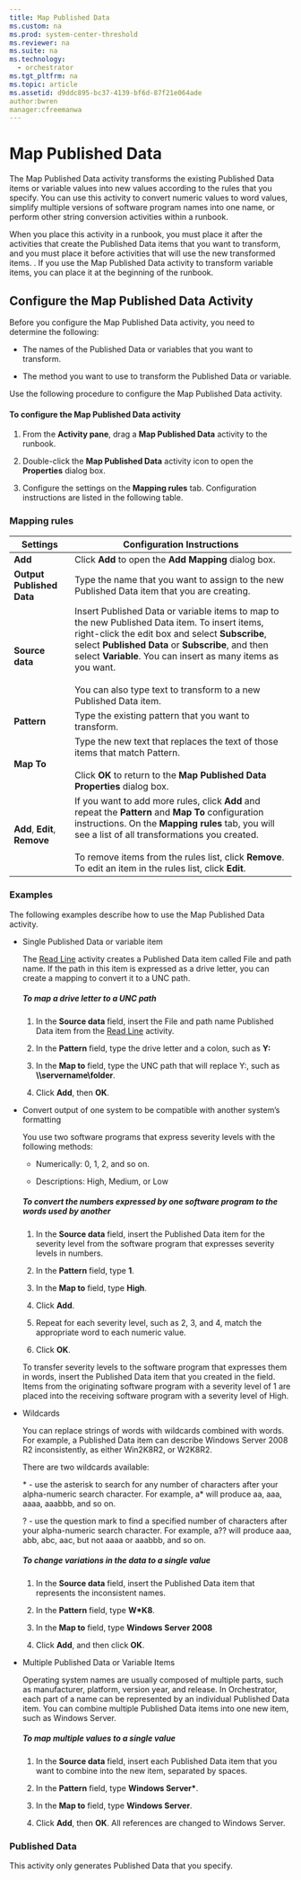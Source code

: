 ```yaml
---
title: Map Published Data
ms.custom: na
ms.prod: system-center-threshold
ms.reviewer: na
ms.suite: na
ms.technology: 
  - orchestrator
ms.tgt_pltfrm: na
ms.topic: article
ms.assetid: d9ddc895-bc37-4139-bf6d-87f21e064ade
author:bwren
manager:cfreemanwa
---
```

# Map Published Data
The Map Published Data activity transforms the existing Published Data items or variable values into new values according to the rules that you specify. You can use this activity to convert numeric values to word values, simplify multiple versions of software program names into one name, or perform other string conversion activities within a runbook.  
  
When you place this activity in a runbook, you must place it after the activities that create the Published Data items that you want to transform, and you must place it before activities that will use the new transformed items. . If you use the Map Published Data activity to transform variable items, you can place it at the beginning of the runbook.  
  
## Configure the Map Published Data Activity  
Before you configure the Map Published Data activity, you need to determine the following:  
  
-   The names of the Published Data or variables that you want to transform.  
  
-   The method you want to use to transform the Published Data or variable.  
  
Use the following procedure to configure the Map Published Data activity.  
  
#### To configure the Map Published Data activity  
  
1.  From the **Activity pane**, drag a **Map Published Data** activity to the runbook.  
  
2.  Double\-click the **Map Published Data** activity icon to open the **Properties** dialog box.  
  
3.  Configure the settings on the **Mapping rules** tab. Configuration instructions are listed in the following table.  
  
### Mapping rules  
  
|Settings|Configuration Instructions|  
|------------|------------------------------|  
|**Add**|Click **Add** to open the **Add Mapping** dialog box.|  
|**Output Published Data**|Type the name that you want to assign to the new Published Data item that you are creating.|  
|**Source data**|Insert Published Data or variable items to map to the new Published Data item. To insert items, right\-click the edit box and select **Subscribe**,   select **Published Data** or **Subscribe**, and then select **Variable**.  You can insert as many items as you want.<br /><br />You can also type text to transform to a new Published Data item.|  
|**Pattern**|Type the existing pattern that you want to transform.|  
|**Map To**|Type the new text that replaces the text of those items that match Pattern.<br /><br />Click **OK** to return to the **Map Published Data Properties** dialog box.|  
|**Add**, **Edit**, **Remove**|If you want to add more rules, click **Add** and repeat the **Pattern** and **Map To** configuration instructions. On the **Mapping rules** tab, you will see a list of all transformations you created.<br /><br />To remove items from the rules list, click **Remove**. To edit an item in the rules list, click **Edit**.|  
  
### Examples  
The following examples describe how to use the Map Published Data activity.  
  
-   Single Published Data or variable item  
  
    The [Read Line](../../orch/reference/Read-Line.md) activity creates a Published Data item called File and path name. If the path in this item is expressed as a drive letter, you can create a mapping to convert it to a UNC path.  
  
    ##### To map a drive letter to a UNC path  
  
    1.  In the **Source data** field, insert the File and path name Published Data item from the [Read Line](../../orch/reference/Read-Line.md) activity.  
  
    2.  In the **Pattern** field, type the drive letter and a colon, such as **Y:**  
  
    3.  In the **Map to** field, type the UNC path that will replace Y:, such as **\\\\servername\\folder**.  
  
    4.  Click **Add**, then **OK**.  
  
-   Convert output of one system to be compatible with another system’s formatting  
  
    You use two software programs that express severity levels with the following methods:  
  
    -   Numerically: 0, 1, 2, and so on.  
  
    -   Descriptions: High, Medium, or Low  
  
    ##### To convert the numbers expressed by one software program to the words used by another  
  
    1.  In the **Source data** field, insert the Published Data item for the severity level from the software program that expresses severity levels in numbers.  
  
    2.  In the **Pattern** field, type **1**.  
  
    3.  In the **Map to** field, type **High**.  
  
    4.  Click **Add**.  
  
    5.  Repeat for each severity level, such as 2, 3, and 4, match the appropriate word to each numeric value.  
  
    6.  Click **OK**.  
  
    To transfer severity levels to the software program that expresses them in words, insert the Published Data item that you created in the field. Items from the originating software program with a severity level of 1 are placed into the receiving software program with a severity level of High.  
  
-   Wildcards  
  
    You can replace strings of words with wildcards combined with words. For example, a Published Data item can describe Windows Server 2008 R2 inconsistently, as either Win2K8R2, or W2K8R2.  
  
    There are two wildcards available:  
  
    \* \- use the asterisk to search for any number of characters after your alpha\-numeric search character. For example, a\* will produce aa, aaa, aaaa, aaabbb, and so on.  
  
    ? \- use the question mark to find a specified number of characters after your alpha\-numeric search character. For example, a?? will produce aaa, abb, abc, aac, but not aaaa or aaabbb, and so on.  
  
    ##### To change variations in the data to a single value  
  
    1.  In the **Source data** field, insert the Published Data item that represents the inconsistent names.  
  
    2.  In the **Pattern** field, type **W\*K8**.  
  
    3.  In the **Map to** field, type **Windows Server 2008**  
  
    4.  Click **Add**, and then click **OK**.  
  
-   Multiple Published Data or Variable Items  
  
    Operating system names are usually composed of multiple parts, such as manufacturer, platform, version year, and release. In Orchestrator, each part of a name can be represented by an individual Published Data item. You can combine multiple Published Data items into one new item, such as Windows Server.  
  
    ##### To map multiple values to a single value  
  
    1.  In the **Source data** field, insert each Published Data item that you want to combine into the new item, separated by spaces.  
  
    2.  In the **Pattern** field, type **Windows Server\***.  
  
    3.  In the **Map to** field, type **Windows Server**.  
  
    4.  Click **Add**, then **OK**. All references are changed to Windows Server.  
  
### Published Data  
This activity only generates Published Data that you specify.  
  
